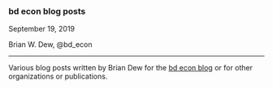 ### bd econ blog posts

September 19, 2019

Brian W. Dew, @bd_econ

------

Various blog posts written by Brian Dew for the [bd econ blog](https://briandew.wordpress.com/) or for other organizations or publications.
